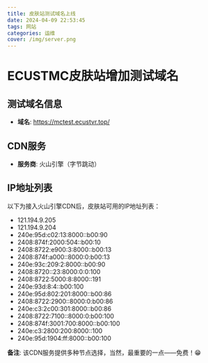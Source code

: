 ```yaml
---
title: 皮肤站测试域名上线
date: 2024-04-09 22:53:45
tags: 网站
categories: 运维
cover: /img/server.png
---
```

# ECUSTMC皮肤站增加测试域名

## 测试域名信息

- **域名**: <https://mctest.ecustvr.top/>

## CDN服务

- **服务商**: 火山引擎（字节跳动）

## IP地址列表

以下为接入火山引擎CDN后，皮肤站可用的IP地址列表：

- 121.194.9.205
- 121.194.9.204
- 240e:95d:c02:13:8000::b00:90
- 2408:874f:2000:504::b00:10
- 2408:8722:e900:3:8000::b00:13
- 2408:874f:a000::8000:0:b00:13
- 240e:93c:209:2:8000::b00:90
- 2408:8720::23:8000:0:0:100
- 2408:8722:5000:8:8000::191
- 240e:93d:8:4::b00:100
- 240e:95d:802:201:8000::b00:86
- 2408:8722:2900::8000:0:b00:86
- 240e:c3:2c00:301:8000::b00:86
- 2408:8722:7100::8000:0:b00:100
- 2408:874f:3001:700:8000::b00:100
- 240e:c3:2800:200:8000::100
- 240e:95d:1904:ff:8000::b00:100

**备注**: 该CDN服务提供多种节点选择，当然，最重要的一点——免费！😁